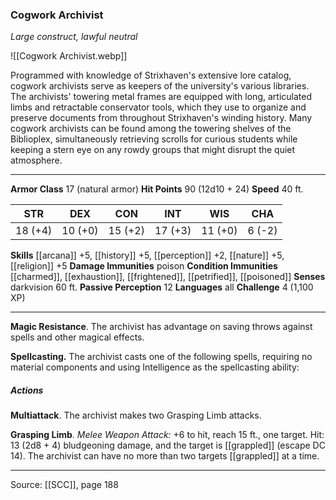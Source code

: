 ### Cogwork Archivist
_Large construct, lawful neutral_

![[Cogwork Archivist.webp]]

Programmed with knowledge of Strixhaven's extensive lore catalog, cogwork archivists serve as keepers of the university's various libraries. The archivists' towering metal frames are equipped with long, articulated limbs and retractable conservator tools, which they use to organize and preserve documents from throughout Strixhaven's winding history. Many cogwork archivists can be found among the towering shelves of the Biblioplex, simultaneously retrieving scrolls for curious students while keeping a stern eye on any rowdy groups that might disrupt the quiet atmosphere.




---

**Armor Class** 17 (natural armor)
**Hit Points** 90 (12d10 + 24)
**Speed** 40 ft.

| STR     | DEX     | CON     | INT     | WIS     | CHA     |
|---------|---------|---------|---------|---------|---------|
| 18 (+4) | 10 (+0) | 15 (+2) | 17 (+3) | 11 (+0) | 6 (-2) |

**Skills** [[arcana]] +5, [[history]] +5, [[perception]] +2, [[nature]] +5, [[religion]] +5
**Damage Immunities** poison
**Condition Immunities** [[charmed]], [[exhaustion]], [[frightened]], [[petrified]], [[poisoned]]
**Senses** darkvision 60 ft.
**Passive Perception** 12
**Languages** all
**Challenge** 4 (1,100 XP)

---

**Magic Resistance**. The archivist has advantage on saving throws against spells and other magical effects.

**Spellcasting.** The archivist casts one of the following spells, requiring no material components and using Intelligence as the spellcasting ability:

##### Actions
**Multiattack**. The archivist makes two Grasping Limb attacks.

**Grasping Limb**. _Melee Weapon Attack:_ +6 to hit, reach 15 ft., one target. Hit: 13 (2d8 + 4) bludgeoning damage, and the target is [[grappled]] (escape DC 14). The archivist can have no more than two targets [[grappled]] at a time.


---

Source: [[SCC]], page 188